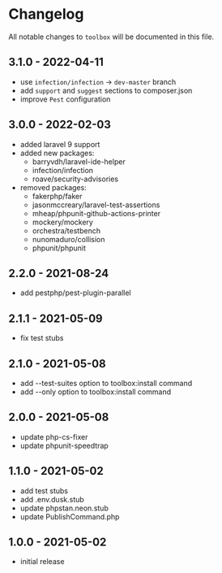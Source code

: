 # Changelog

All notable changes to `toolbox` will be documented in this file.

## 3.1.0 - 2022-04-11

- use `infection/infection` -> `dev-master` branch
- add `support` and `suggest` sections to composer.json
- improve `Pest` configuration

## 3.0.0 - 2022-02-03

- added laravel 9 support
- added new packages: 
    - barryvdh/laravel-ide-helper
    - infection/infection
    - roave/security-advisories
- removed packages:
    - fakerphp/faker
    - jasonmccreary/laravel-test-assertions
    - mheap/phpunit-github-actions-printer
    - mockery/mockery
    - orchestra/testbench
    - nunomaduro/collision
    - phpunit/phpunit

## 2.2.0 - 2021-08-24

- add pestphp/pest-plugin-parallel

## 2.1.1 - 2021-05-09

- fix test stubs

## 2.1.0 - 2021-05-08

- add --test-suites option to toolbox:install command
- add --only option to toolbox:install command

## 2.0.0 - 2021-05-08

- update php-cs-fixer
- update phpunit-speedtrap

## 1.1.0 - 2021-05-02

- add test stubs
- add .env.dusk.stub
- update phpstan.neon.stub
- update PublishCommand.php

## 1.0.0 - 2021-05-02

- initial release

